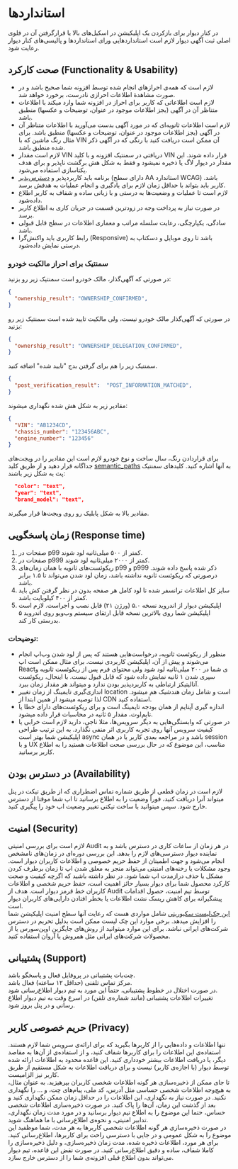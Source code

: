 # استانداردها

در کنار دیوار برای بازکردن یک اپلیکیشن در اسکیل‌های بالا یا قرارگرفتن آن در فلوی اصلی ثبت آگهی دیوار لازم است استانداردهایی ورای استانداردها و پالیسی‌های کنار دیوار رعایت شود.


## صحت کارکرد (Functionality & Usability)

* لازم است که همه‌ی احرازهای انجام شده توسط افزونه شما صحیح باشد و در صورت مشاهدهٔ اطلاعات احرازی نادرست، برخورد خواهد شد.
* لازم است اطلاعاتی که کاربر برای احراز در افزونه شما وارد میکند با اطلاعات متناظر آن در آگهی (بجز اطلاعات موجود در عنوان، توضیحات و عکسها) منطبق باشد.
* لازم است اطلاعات ثانویه‌ای که در مورد آگهی بدست می‌آورید با اطلاعات متناظر آن در آگهی (بجز اطلاعات موجود در عنوان، توضیحات و عکسها) منطبق باشد. برای مثال رنگ ماشین که با VIN آن ممکن است دریافت کنید با رنگی که در آگهی ذکر شده منطبق باشد.
* لازم است مقدار VIN دریافتی در سمنتیک افزونه و با کلید VIN قرار داده شوند. این مقدار در دیوار لاگ یا ذخیره نمیشود و فقط به شکل هش برگشت ناپذیر و برای هدف یکتاسازی استفاده می‌شود.
* برنامه باید کاربردپذیر و [دسترس‌پذیر](https://docs.google.com/document/d/1BsEYX2cN9Q0zUW7lh-eD2xhxAyv2_wdmO9m8DEKFR50/edit?tab=t.0#heading=h.t1uko0ta253c) (دارای سطح AA استاندارد WCAG) باشد. کاربر باید بتواند با حداقل زمان لازم برای یادگیری و انجام عملیات به هدفش برسد.
* لازم است تا عملیات و وضعیت‌ها به درستی و با زبانی ساده و شفاف به کاربر اطلاع داده‌شود.
* در صورت نیاز به پرداخت وجه در زودترین قسمت در جریان کاری به اطلاع کاربر برسد.
* سادگی، یکپارچگی، رعایت سلسله مراتب و معماری اطلاعات در سطح قابل قبولی باشد.
* رابط کاربری باید واکنش‌گرا (Responsive) باشد تا روی موبایل و دسکتاپ به درستی نمایش داده‌شود.

### سمنتیک برای احراز مالکیت خودرو

در صورتی که آگهی‌گذار، مالک خودرو است سمنتیک زیر رو بزنید:

```json
{
  "ownership_result": "OWNERSHIP_CONFIRMED",
}
```

در صورتی که آگهی‌گذار مالک خودرو نیست، ولی مالکیت تایید شده است سمنتیک زیر رو بزنید:

```json
{
  "ownership_result": "OWNERSHIP_DELEGATION_CONFIRMED",
}
```

سمنتیک زیر را هم برای گرفتن بدج "تایید شده" اضافه کنید.

```json
{
  "post_verification_result":  "POST_INFORMATION_MATCHED",
}
```

مقادیر زیر به شکل هش شده نگهداری میشوند:  

```json
{
  "VIN": "AB1234CD",
  "chassis_number": "123456ABC",
  "engine_number": "123456"
}
```
برای قراردادن رنگ، سال ساخت و نوع خودرو لازم است این مقادیر را در ویجت‌های جداگانه قرار دهید و از طریق کلید [semantic\_paths](../addons/create.md#%D8%B1%DB%8C%DA%A9%D9%88%D8%A6%D8%B3%D8%AA) به آنها اشاره کنید. کلیدهای سمنتیک پث به شکل زیر باشند:  

```json
  "color": "text",
  "year": "text",
  "brand_model": "text",
```
مقادیر بالا به شکل پابلیک رو روی ویجت‌ها قرار میگیرند.

## زمان پاسخگویی (Response time)

1. صفحات در p99 کمتر از ۵۰۰ میلی‌ثانیه لود شوند.  
2. صفحات در p999 کمتر از ۲۰۰۰ میلی‌ثانیه لود شوند.  
3. ریکوئست‌های ثانویه با همان زمان‌های p99 و p999 ذکر شده پاسخ داده شوند. درصورتی که ریکوئست ثانویه نداشته باشد، زمان لود شدن می‌تواند تا ۱.۵ برابر باشد.  
4. سایز کل اطلاعات ترانسفر شده تا لود کامل هر صفحه بدون در نظر گرفتن کش باید کمتر از ۴۰۰ کیلوبایت باشد.  
5. اپلیکیشن دیوار از اندروید نسخه ۵.۰ (ورژن ۲۱) قابل نصب و اجراست. لازم است اپلیکیشن شما روی بالاترین نسخه قابل ارتقای سیستم وب‌ویو روی اندروید ۵ بدرستی کار کند.  

### توضیحات: 
- منظور از ریکوئست ثانویه، درخواست‌هایی هستند که پس از لود شدن وب‌اپ انجام می‌شوند و پیش از آن، اپلیکیشن کاربردی نیست. برای مثال ممکن است اپ Reactی شما در ۲۰۰ میلی‌ثانیه لود شود ولی محتوای فرم پس از ریکوئست ثانویه و سپری شدن ۱ ثانیه نمایش داده شود که قابل قبول نیست. با اینحال، ریکوئست آنالیتیکز ارتباطی به کاربردپذیر بودن ندارد و میتواند هر مقدار زمان ببرد.
- اندازی‌گیری تایمینگ از زمان تغییر location است و شامل زمان هندشیک هم میشود. لذا توصیه میشود از همین ابتدا از CDN استفاده کنید.
- اندازه گیری آپتایم از همان بودجه تایمینگ است و برای ریکوئست‌های دارای خطا یا تایم‌اوت، مقدار ۵ ثانیه در محاسبات قرار داده میشود.
- در صورتی که وابستگی‌هایی به دیگر سرویس‌ها، مثلا ناجی، دارید لازم است خرابی یا کیفیت سرویس آنها روی تجربه کاربری اثر منفی نگذارد. به این ترتیب طراحی اپلیکیشن شما بهتر است async باشد و در مراجعه بعدی کاربر یا در همان session و با UX مناسب، این موضوع که در حال بررسی صحت اطلاعات هستید را به اطلاع کاربر برسانید.

## در دسترس بودن (Availability)

لازم است در زمان قطعی از طریق شماره تماس اضطراری که از طریق تیکت در پنل میتواند آنرا دریافت کنید، فوراً وضعیت را به اطلاع برسانید تا اپ شما موقتا از دسترس خارج شود. سپس میتوانید با ساخت تیکتی تغییر وضعیت اپ خود را پیگیری کنید.

## امنیت (Security)

لازم است برای بررسی امنیتی Audit در هر زمان از ساعات کاری در دسترس باشد و به نماینده دیوار دسترسی‌های لازم را بدهد. این بررسی دوره‌ای در زمان‌های نامشخص انجام می‌شود و جهت اطمینان از حفظ حریم خصوصی و اطلاعات کاربران دیوار است. وجود مشکلات یا رخنه‌های امنیتی می‌تواند منجر به معلق شدن اپ تا زمان برطرف کردن مشکل یا حذف درازمدت اپ شما شود. در نظر داشته باشید که اگرچه کیفیت و صحت کارکرد محصول شما برای دیوار بسیار حائز اهمیت است، حفظ حریم شخصی و اطلاعات کاربران خط قرمز دیوار است. هدف از Audit توسط تیم امنیت، حصول اقدامات پیشگیرانه برای کاهش ریسک نشت اطلاعات یا بخطر افتادن دارایی‌های کاربران دیوار است.  
[این چک‌لیست سکیوریتی](security.md) شامل مواردی هست که رعایت آنها سطح امنیت اپلیکیشن شما را افزایش میدهد. برخی موارد این چک لیست ممکن است بدلیل تحریم در دسترس شرکت‌های ایرانی نباشد. برای این موارد میتوانید از روش‌های جایگزین اوپن‌سورس یا از محصولات شرکت‌های ایرانی مثل همروش یا آروان استفاده کنید.

## پشتیبانی (Support)

چت‌بات پشتیبانی در پروفایل فعال و پاسخگو باشد.  
مرکز تماس تلفنی (حداقل ۱۲ ساعته) فعال باشد.   
در صورت اختلال در خطوط پشتیبانی، حتماً این مورد به تیم دیوار اطلاع‌رسانی شود.   
تغییرات اطلاعات پشتیبانی (مانند شماره‌ی تلفن) در اسرع وقت به تیم دیوار اطلاع رسانی و در پنل بروز شود.

## حریم خصوصی کاربر (Privacy)

تنها اطلاعات و داده‌هایی را از کاربرها بگیرید که برای ارائه‌ی سرویس شما لازم هستند. استفاده‌ی این اطلاعات را برای کاربرها شفاف کنید، و از استفاده‌ی از آن‌ها به مقاصد دیگر، یا دریافت اطلاعات بیشتر خودداری کنید. این قاعده محدود به اطلاعات ارائه شده توسط دیوار (با اجازه‌ی کاربر) نیست و برای دریافت اطلاعات به شکل مستقیم از طریق کاربر نیز الزامیست.  
تا جای ممکن از ذخیره‌سازی هر گونه اطلاعات شخصی کاربران بپرهیزید. به عنوان مثال، به هیچ‌وجه اطلاعات شخصی حساسی مثل آدرس، کد ملی، پیام‌های چت، و ... را نگهداری نکنید. در صورت نیاز به نگهداری، این اطلاعات را در حداقل زمان ممکن نگهداری کنید و بعد از گذشت این زمان، آن‌ها را پاک کنید. در صورت ذخیره‌سازی اطلاعات شخصی حساس، حتما این موضوع را به اطلاع تیم دیوار برسانید و در مورد مدت زمان نگهداری، تدابیر امنیتی، و نحوه‌ی اطلاع‌رسانی با ما هماهنگ شوید.  
در صورت ذخیره‌سازی هر گونه اطلاعات شخصی کاربرها به هر مدت، شما موظفید این موضوع را به شکل عمومی و در جایی با دسترسی راحت برای کاربرها، اطلاع‌رسانی کنید. برای هر مورد، اطلاعات ذخیره شده، مدت زمان ذخیره‌سازی، و دلیل ذخیره‌سازی را کاملا شفاف، ساده و دقیق اطلاع‌رسانی کنید. در صورت نقض این قاعده، تیم دیوار می‌تواند بدون اطلاع قبلی افزونه‌ی شما را از دسترس خارج سازد.
